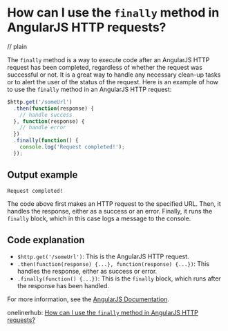 # How can I use the `finally` method in AngularJS HTTP requests?
// plain

The `finally` method is a way to execute code after an AngularJS HTTP request has been completed, regardless of whether the request was successful or not. It is a great way to handle any necessary clean-up tasks or to alert the user of the status of the request. Here is an example of how to use the `finally` method in an AngularJS HTTP request:

```javascript
$http.get('/someUrl')
  .then(function(response) {
    // handle success
  }, function(response) {
    // handle error
  })
  .finally(function() {
    console.log('Request completed!');
  });
```

## Output example
 `Request completed!`

The code above first makes an HTTP request to the specified URL. Then, it handles the response, either as a success or an error. Finally, it runs the `finally` block, which in this case logs a message to the console.

## Code explanation


- `$http.get('/someUrl')`: This is the AngularJS HTTP request.
- `.then(function(response) {...}, function(response) {...})`: This handles the response, either as success or error.
- `.finally(function() {...})`: This is the `finally` block, which runs after the response has been handled.

For more information, see the [AngularJS Documentation](https://docs.angularjs.org/api/ng/service/$http).

onelinerhub: [How can I use the `finally` method in AngularJS HTTP requests?](https://onelinerhub.com/angularjs/how-can-i-use-the--finally--method-in-angularjs-http-requests)